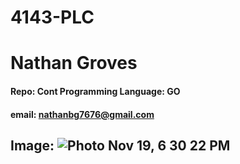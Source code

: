 # 4143-PLC
# Nathan Groves 
#### Repo: Cont Programming Language: GO
#### email: nathanbg7676@gmail.com 
## Image: ![Photo Nov 19, 6 30 22 PM](https://user-images.githubusercontent.com/104415198/186821172-cbc116b7-38ab-4d62-9d6b-43e17c04ef0d.jpg)
